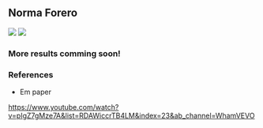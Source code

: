 ## Norma Forero




![](images/weekly-combined.gif)
![](images/weekly-no-individuals.gif)



### More results comming soon! 


### References

- Em paper 


<https://www.youtube.com/watch?v=pIgZ7gMze7A&list=RDAWiccrTB4LM&index=23&ab_channel=WhamVEVO>
